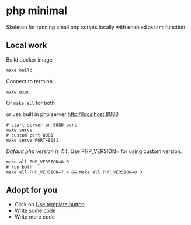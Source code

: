 # php minimal

Skeleton for running small php scripts locally with enabled `assert` function


## Local work

Build docker image
```shell
make build
```

Connect to terminal
```shell
make exec
```

Or `make all` for both

or use built in php server [http://localhost:8080](http://localhost:8080)
```shell
# start server on 8080 port
make serve 
# custom port 8081
make serve PORT=8081
```

*Dafault php version is 7.4*. Use PHP_VERSION= for using custom version. 
```shell
make all PHP_VERSION=8.0
# run both 
make all PHP_VERSION=7.4 && make all PHP_VERSION=8.0
```



## Adopt for you 

- Click on [Use template button](https://prnt.sc/w7avaw) 
- Write some code
- Write more code